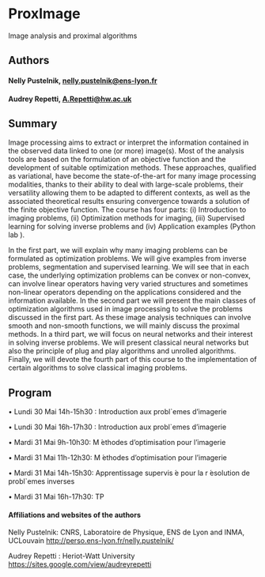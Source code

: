 # ProxImage
Image analysis and proximal algorithms

## Authors
#### Nelly Pustelnik, nelly.pustelnik@ens-lyon.fr 

#### Audrey Repetti, A.Repetti@hw.ac.uk

## Summary

Image processing  aims to extract or interpret the information contained in the observed data linked to one (or more) image(s). Most of the analysis tools are based on the formulation of an objective function and the development of suitable optimization methods. These approaches, qualified as variational, have become the state-of-the-art for many image processing modalities, thanks to their ability to deal with large-scale problems, their versatility allowing them to be adapted to different contexts, as well as the associated theoretical results ensuring convergence towards a solution of the finite objective function.
The course has four parts: (i) Introduction to imaging problems, (ii) Optimization methods for imaging, (iii) Supervised learning for solving inverse problems and (iv) Application examples (Python lab ).

In the first part, we will explain why many imaging problems can be formulated as optimization problems. We will give examples from inverse problems, segmentation and supervised learning. We will see that in each case, the underlying optimization problems can be convex or non-convex, can involve linear operators having very varied structures and sometimes non-linear operators depending on the applications considered and the information available.
In the second part we will present the main classes of optimization algorithms used in image processing to solve the problems discussed in the first part. As these image analysis techniques can involve smooth and non-smooth functions, we will mainly discuss the proximal methods.
In a third part, we will focus on neural networks and their interest in solving inverse problems. We will present classical neural networks but also the principle of plug and play algorithms and unrolled algorithms.
Finally, we will devote the fourth part of this course to the implementation of certain algorithms to solve classical imaging problems.

## Program

• Lundi 30 Mai 14h-15h30 : Introduction aux probl`emes d’imagerie

• Lundi 30 Mai 16h-17h30 : Introduction aux probl`emes d’imagerie

• Mardi 31 Mai 9h-10h30: M ́ethodes d’optimisation pour l’imagerie

• Mardi 31 Mai 11h-12h30: M ́ethodes d’optimisation pour l’imagerie

• Mardi 31 Mai 14h-15h30: Apprentissage supervis ́e pour la r ́esolution de probl`emes inverses 

• Mardi 31 Mai 16h-17h30: TP


#### Affiliations and websites of the authors 

Nelly Pustelnik: CNRS, Laboratoire de Physique, ENS de Lyon and INMA, UCLouvain
http://perso.ens-lyon.fr/nelly.pustelnik/

Audrey Repetti : Heriot-Watt University
https://sites.google.com/view/audreyrepetti

